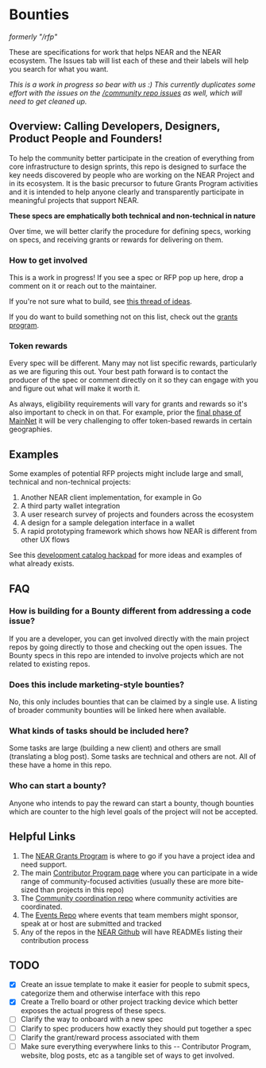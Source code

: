 # Bounties
*formerly "/rfp"*

These are specifications for work that helps NEAR and the NEAR ecosystem.  The Issues tab will list each of these and their labels will help you search for what you want. 

*This is a work in progress so bear with us :)*
*This currently duplicates some effort with the issues on the [/community repo issues](https://github.com/near/community/issues) as well, which will need to get cleaned up.*

## Overview: Calling Developers, Designers, Product People and Founders!

To help the community better participate in the creation of everything from core infrastructure to design sprints, this repo is designed to surface the key needs discovered by people who are working on the NEAR Project and in its ecosystem.  It is the basic precursor to future Grants Program activities and it is intended to help anyone clearly and transparently participate in meaningful projects that support NEAR.


**These specs are emphatically both technical and non-technical in nature**

Over time, we will better clarify the procedure for defining specs, working on specs, and receiving grants or rewards for delivering on them.


### How to get involved

This is a work in progress!  If you see a spec or RFP pop up here, drop a comment on it or reach out to the maintainer.

If you're not sure what to build, see [this thread of ideas](https://gov.near.org/t/tools-missing-in-the-ecosystem/75/16).

If you do want to build something not on this list, check out the [grants program](https://www.near.org/grants).


### Token rewards

Every spec will be different. Many may not list specific rewards, particularly as we are figuring this out.  Your best path forward is to contact the producer of the spec or comment directly on it so they can engage with you and figure out what will make it worth it.

As always, eligibility requirements will vary for grants and rewards so it's also important to check in on that.  For example, prior the [final phase of MainNet](https://near.org/blog/near-mainnet-genesis/) it will be very challenging to offer token-based rewards in certain geographies.


## Examples

Some examples of potential RFP projects might include large and small, technical and non-technical projects:

1. Another NEAR client implementation, for example in Go
2. A third party wallet integration
3. A user research survey of projects and founders across the ecosystem
4. A design for a sample delegation interface in a wallet
4. A rapid prototyping framework which shows how NEAR is different from other UX flows

See this [development catalog hackpad](https://hackmd.io/@vvNs0QmHR-uhQ4-90rbhlw/BkByX1kbu) for more ideas and examples of what already exists.


## FAQ
### How is building for a Bounty different from addressing a code issue?

If you are a developer, you can get involved directly with the main project repos by going directly to those and checking out the open issues.  The Bounty specs in this repo are intended to involve projects which are not related to existing repos.

### Does this include marketing-style bounties?

No, this only includes bounties that can be claimed by a single use. A listing of broader community bounties will be linked here when available.


### What kinds of tasks should be included here?

Some tasks are large (building a new client) and others are small (translating a blog post).
Some tasks are technical and others are not.
All of these have a home in this repo.


### Who can start a bounty?

Anyone who intends to pay the reward can start a bounty, though bounties which are counter to the high level goals of the project will not be accepted.


## Helpful Links

1. The [NEAR Grants Program](https://gov.near.org/t/tools-missing-in-the-ecosystem/75/16) is where to go if you have a project idea and need support.
2. The main [Contributor Program page](https://near.org/contributor) where you can participate in a wide range of community-focused activities (usually these are more bite-sized than projects in this repo)
2. The [Community coordination repo](https://github.com/near/community) where community activities are coordinated.
3. The [Events Repo](https://github.com/nearprotocol/near-events) where events that team members might sponsor, speak at or host are submitted and tracked
3. Any of the repos in the [NEAR Github](https://github.com/near) will have READMEs listing their contribution process


## TODO

* [x]  Create an issue template to make it easier for people to submit specs, categorize them and otherwise interface with this repo
* [x] Create a Trello board or other project tracking device which better exposes the actual progress of these specs.
* [ ] Clarify the way to onboard with a new spec 
* [ ] Clarify to spec producers how exactly they should put together a spec
* [ ] Clarify the grant/reward process associated with them
* [ ] Make sure everything everywhere links to this -- Contributor Program, website, blog posts, etc as a tangible set of ways to get involved.
